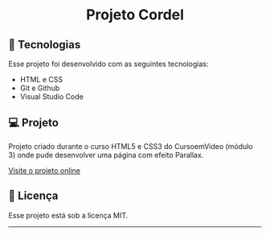 <h1 align="center">Projeto Cordel</h1>

## 🚀 Tecnologias

Esse projeto foi desenvolvido com as seguintes tecnologias:

- HTML e CSS
- Git e Github
- Visual Studio Code

## 💻 Projeto

Projeto criado durante o curso HTML5 e CSS3 do CursoemVideo (módulo 3) onde pude desenvolver uma página com efeito Parallax.


 <a href="https://adrianocosta01.github.io/projeto-android/">Visite o projeto online</a>


## 📝 Licença

Esse projeto está sob a licença MIT.

---



